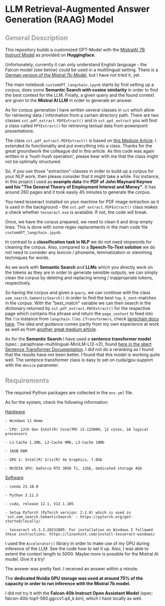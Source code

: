 # LLM Retrieval-Augmented Answer Generation (RAAG) Model

## <font color="#9D9D9E">General Description</font>

This repository builds a customized GPT-Model with the [MistralAI 7B Instruct Model](https://huggingface.co/TheBloke/Mistral-7B-Instruct-v0.1-GGUF) as provided on **Huggingface**. 

Unfortunately, currently it can only understand English language - the Falcon model (see below) could be used in a multilingual setting. There is a [German version of the Mistral 7b-Model](https://huggingface.co/flozi00/Mistral-7B-german-assistant-v1), but I have not tried it, yet.

The main notebook `customGPT_langchain.ipynb` starts by first setting up a corpus, does some **Semantic Search with cosine similarity** in order to find the best context for the LLM. Finally, a given query and the found context are given to the **Mistral AI LLM** in order to generate an answer.

As for corpus generation I have written several classes in `sst` which allow for retrieving data / information from a certain directory path. There are two classes `sst.pdf_extract.PDFExtract()` and in `sst.ppt_extract` you will find a class called `PPTExtract()` for retrieving textual data from powerpoint presentations.

The class `sst.pdf_extract.PDFExtract()` is based on [this Medium Article](https://towardsdatascience.com/extracting-text-from-pdf-files-with-python-a-comprehensive-guide-9fc4003d517). I extended its functionality and put everything into a class. Thanks for the great groundwork the colleague did in this article. As this code was again written in a 'hush-hush operation', please bear with me that the class might not be optimally structured.

So, if you use those "extraction"-classes in order to build up a corpus for your NLP work, then please consider that it might take a while. For instance, in this project I used as **example data** the **PDF of John Maynard Keynes and his "The General Theory of Employment Interest and Money"**. It has around 260 pages and it took easily 45 minutes to generate the corpus.

You need tesseract installed on your machine for PDF image extraction as it is used in the background - the `sst.pdf_extract.PDFExtract()` class makes a check whether `tesseract.exe` is available. If not, the code will break.

Once, we have the corpus prepared, we need to clean it and drop empty lines. This is done with some regex replacements in the main code file `customGPT_langchain.ipynb`.

In contrast to a **classification task in NLP** we do not need stopwords for cleaning the corpus. Also, compared to a **Speech-To-Text solution** we do not need to consider any lexicon / phoneme, lemmatization or stemming techniques for words. 

As we work with **Semantic Search** and **LLMs** which you directly work on the tokens as they are in order to generate sensible outputs, we can simply clean the corpus by deleting and replacing wrong / inappropriate tokens, respectively.

So having the corpus and given a `query`, we can continue with the class `sem_search.SemanticSearch()` in order to find the best `top_k_sent`-matches in the corpus. With the "best_match" variable we can then search in the dictionary returned by `sst.pdf_extract.PDFExtract()` for the respective page which contains this phrase and return the `page_content` to feed into the `llm` instance from `langchain.llms.CTransformers`, check [langchain docu here](https://python.langchain.com/docs/integrations/providers/ctransformers). The idea and guidance comes partly from my own experience at work as well as from [another great medium article](https://ai.plainenglish.io/️-langchain-streamlit-llama-bringing-conversational-ai-to-your-local-machine-a1736252b172).

As for the **Semantic Search** I have used a **sentence transformer model** (spec.: paraphrase-multilingual-MiniLM-L12-v2), found [here in the sbert Sentence Transformer Documentation](https://www.sbert.net/docs/pretrained_models.html). I did not do a reranking as I found that the results have not been better. I found that this model is working quite well. The sentence transformer class is easy to set on cuda/gpu-support with the `device` parameter.

## <font color="#9D9D9E">Requirements</font>

The required Python packages are collected in the `env.yml` file.

As for the system, check the following information:

<u>Hardware</u>

    - Windows 11 Home

    - CPU: 12th Gen Intel(R) Core(TM) i5-12500H, 12 cores, 16 logical processors

    - L1-Cache 1.1Mb, L2-Cache 9Mb, L3-Cache 18Mb

    - 16GB RAM

    - GPU 1: Intel(R) Iris(R) Xe Graphics, 7.8Gb

    - NVIDIA GPU: GeForce RTX 3050 Ti, 12Gb, dedicated storage 4Gb

<u>Software</u>

    - conda 23.10.0

    - Python 3.11.5

    - cuda, release 12.1, V12.1.105

    - Setup PyTorch (PyTorch version: 2.1.0) which is used in `sst.sem_search.SemanticSearch` : https://pytorch.org/get-started/locally/

    - tesseract v5.3.3.20231005. For installation on Windows I followed these instructions: https://linuxhint.com/install-tesseract-windows/
    

I used the `Accelerator()` library in order to make use of my GPU during inference of the LLM. See the code how to set it up. Also, I was able to extent the context length to 5000. Maybe more is possible for the Mistral AI model. Give it a try!

The answer was pretty fast. I received an answer within a minute.

The **dedicated Nvidia GPU storage was used at around $75$% of the capacity in order to run inference with the Mistral 7b model.**

I did not try it with the **Falcon 40b Instruct Open Assistant Model** (spec: falcon-40b-top1-560.ggccv1.q4_k.bin), which I have locally as well.